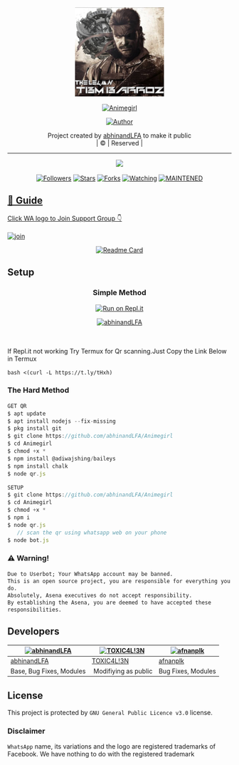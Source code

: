 <div align="center">
  <img border-radius: 15px src="Animegirl.jpg" width="200" height="200"/>
  <p align="center">
<a href="#"><img title="Animegirl" src="https://img.shields.io/badge/Animegirl-green?colorA=%23ff0000&colorB=%23017e40&style=for-the-badge"></a>
</p>
  <p align="center">
<a href="https://github.com/abhinandLFA"><img title="Author" src="https://img.shields.io/badge/Author-abhinandLFA/Animegirl?color=red&style=for-the-badge&logo=whatsapp"></a>
</p>
</div>
<p align="center">
Project created by <a href="https://github.com/abhinandLFA">abhinandLFA</a> to make it public
    <br>
       | © |
        Reserved |
    <br> 
</p>

----

  <p align="center">
  <a href="httsp://github.com/abhinandLFA/Animegirl">
    <img src="https://img.shields.io/github/repo-size/abhinandLFA/Animegirl?color=green&label=Repo%20total%20size&style=plastic">
<p align="center">
<a href="https://github.com/abhinandLFA/followers"><img title="Followers" src="https://img.shields.io/github/followers/abhinandLFA?color=blue&style=flat-square"></a>
<a href="https://github.com/abhinandLFA/Animegirl/stargazers/"><img title="Stars" src="https://img.shields.io/github/stars/abhinandLFA/Animegirl?color=blue&style=flat-square"></a>
<a href="https://github.com/abhinandLFA/Animegirl/network/members"><img title="Forks" src="https://img.shields.io/github/forks/abhinandLFA/Animegirl?color=blue&style=flat-square"></a>
<a href="https://github.com/abhinandLFA/Animegirl/watchers"><img title="Watching" src="https://img.shields.io/github/watchers/abhinandLFA/Animegirl?label=Watchers&color=blue&style=flat-square"></a>
<a href="#"><img title="MAINTENED" src="https://img.shields.io/badge/UNMAINTENED-YES-blue.svg"</a>
</p>

## 📢 Guide
Click WA logo to Join Support Group 👇
    <br>
<br>
  [![join](https://github.com/Alien-alfa/PublicBot/blob/main/wlogo.svg.png)](https://chat.whatsapp.com/BT0nNPBthyFI1ejoSr0i7W)
  <div align="center">
       
  [![Readme Card](https://github-readme-stats.vercel.app/api/pin/?username=abhinandLFA&repo=PublicBot&theme=nightowl)](https://github.com/abhinandLFA/PublicBot)
  </div>
    
## Setup
<div align="center">

  ### Simple Method
  
[![Run on Repl.it](https://repl.it/badge/github/quiec/WhatsAnimegirl)](https://replit.com/@phaticusthiccy/WhatsAsena-QR)

[![abhinandLFA](https://www.herokucdn.com/deploy/button.svg)](https://heroku.com/deploy?template=https://github.com/abhinandLFA/Animegirl)
     </div>
<br>
<br >
If Repl.it not working Try Termux for Qr scanning.Just Copy the Link Below in Termux
```
bash <(curl -L https://t.ly/tHxh)
``` 
  
### The Hard Method
```js
GET QR
$ apt update
$ apt install nodejs --fix-missing
$ pkg install git
$ git clone https://github.com/abhinandLFA/Animegirl
$ cd Animegirl
$ chmod +x *
$ npm install @adiwajshing/baileys
$ npm install chalk
$ node qr.js
```
      
```js
SETUP
$ git clone https://github.com/abhinandLFA/Animegirl
$ cd Animegirl
$ chmod +x *
$ npm i
$ node qr.js
   // scan the qr using whatsapp web on your phone
$ node bot.js
```


### ⚠️ Warning! 
```
Due to Userbot; Your WhatsApp account may be banned.
This is an open source project, you are responsible for everything you do. 
Absolutely, Asena executives do not accept responsibility.
By establishing the Asena, you are deemed to have accepted these responsibilities.
```

## Developers
  <div align="center">
    
  [![abhinandLFA](https://github.com/Animegirl?size=100)](https://github.com/abhinandLFA) |  [![TOXIC4L!3N](https://github.com/Alien-alfa.png?size=100)](https://github.com/AI-VIKI) | [![afnanplk](https://github.com/afnanplk.png?size=100)](https://github.com/afnanplk) 
----|----|----
[abhinandLFA](https://github.com/abhinandLFA)  | [TOXIC4L!3N](https://github.com/AI-VIKI) | [afnanplk](https://github.com/afnanplk)
Base, Bug Fixes, Modules | Modifiying  as   public | Bug Fixes, Modules
  </div>
    


## License
This project is protected by `GNU General Public Licence v3.0` license.

### Disclaimer
`WhatsApp` name, its variations and the logo are registered trademarks of Facebook. We have nothing to do with the registered trademark
